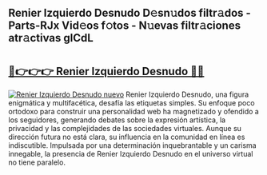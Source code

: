 ## Renier Izquierdo Desnudo D𝚎sn𝚞dos filtr𝚊dos - Parts-RJx Vid𝚎os f𝚘tos - N𝚞evas filtr𝚊ciones atr𝚊ctivas glCdL

# <h2><a href="http://mb8b32.tromn.icu/?c=Renier+Izquierdo+Desnudo">🔗👉👉👉 Renier Izquierdo Desnudo 🔗🔗</a></h2>

[![Renier Izquierdo Desnudo nuevo](https://i.imgur.com/pEAQMta.gif)](http://mb8b32.tromn.icu/?c=Renier+Izquierdo+Desnudo)
Renier Izquierdo Desnudo, una figura enigmática y multifacética, desafía las etiquetas simples. Su enfoque poco ortodoxo para construir una personalidad web ha magnetizado y ofendido a los seguidores, generando debates sobre la expresión artística, la privacidad y las complejidades de las sociedades virtuales. Aunque su dirección futura no está clara, su influencia en la comunidad en línea es indiscutible. Impulsada por una determinación inquebrantable y un carisma innegable, la presencia de Renier Izquierdo Desnudo en el universo virtual no tiene paralelo.
